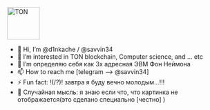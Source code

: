 <div>
  <img src="https://cryptologos.cc/logos/toncoin-ton-logo.svg?v=029" title="TON" **alt="TON" width="75" height="75"/>
</div>

- 👋 Hi, I’m @d1nkache / @savvin34
- 👀 I’m interested in TON blockchain, Сomputer science, and ... etc
- 🌱 I’m определяю себя как 3х адресная ЭВМ Фон Неймона
- 📫 How to reach me [telegram --> @savvin34]
- ⚡ Fun fact: !(/?)! завтра я буду вечно молодым...!!!
- 💭 Случайная мысль: я знаю если что, что картинка не отображается(это сделано специально [честно] )


<!---
ProstoBorov01/ProstoBorov01 is a ✨ special ✨ repository because its `README.md` (this file) appears on your GitHub profile.
You can click the Preview link to take a look at your changes.
--->
